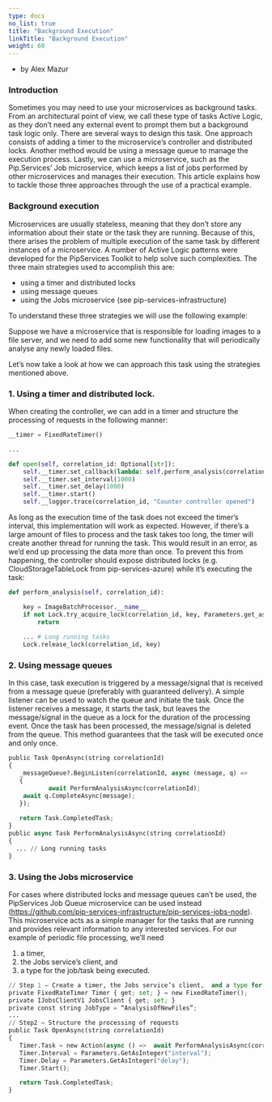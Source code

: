 ```yaml
---
type: docs
no_list: true
title: "Background Execution"
linkTitle: "Background Execution"
weight: 60
---
```


- by Alex Mazur

### Introduction

Sometimes you may need to use your microservices as background tasks. From an architectural point of view, we call these type of tasks Active Logic, as they don’t need any external event to prompt them but a background task logic only.
There are several ways to design this task. One approach consists of adding a timer to the microservice’s controller and distributed locks. Another method would be using a message queue to manage the execution process. Lastly, we can use a microservice, such as the Pip.Services’ Job microservice, which keeps a list of jobs performed by other microservices and manages their execution.
This article explains how to tackle those three approaches through the use of a practical example.

### Background execution

Microservices are usually stateless, meaning that they don’t store any information about their state or the task they are running. Because of this, there arises the problem of multiple execution of the same task by different instances of a microservice. A number of Active Logic patterns were developed for the PipServices Toolkit to help solve such complexities. The three main strategies used to accomplish this are:


- using a timer and distributed locks
- using message queues
- using the Jobs microservice (see pip-services-infrastructure)

To understand these three strategies we will use the following example:

Suppose we have a microservice that is responsible for loading images to a file server, and we need to add some new functionality that will periodically analyse any newly loaded files.

Let’s now take a look at how we can approach this task using the strategies mentioned above.

### 1. Using a timer and distributed lock.

When creating the controller, we can add in a timer and structure the processing of requests in the following manner:

```python
__timer = FixedRateTimer()

...

def open(self, correlation_id: Optional[str]):
    self.__timer.set_callback(lambda: self.perform_analysis(correlation_id))
    self.__timer.set_interval(1000)
    self.__timer.set_delay(1000)
    self.__timer.start()
    self.__logger.trace(correlation_id, "Counter controller opened")

```

As long as the execution time of the task does not exceed the timer’s interval, this implementation will work as expected. However, if there’s a large amount of files to process and the task takes too long, the timer will create another thread for running the task. This would result in an error, as we’d end up processing the data more than once. To prevent this from happening, the controller should expose distributed locks (e.g. CloudStorageTableLock from pip-services-azure) while it’s executing the task:


```python
def perform_analysis(self, correlation_id):

    key = ImageBatchProcessor.__name__
    if not Lock.try_acquire_lock(correlation_id, key, Parameters.get_as_integer("interval")):
 	    return
   
    ... # Long running tasks
    Lock.release_lock(correlation_id, key)

```


### 2. Using message queues

In this case, task execution is triggered by a message/signal that is received from a message queue (preferably with guaranteed delivery). A simple listener can be used to watch the queue and initiate the task. Once the listener receives a message, it starts the task, but leaves the message/signal in the queue as a lock for the duration of the processing event. Once the task has been processed, the message/signal is deleted from the queue. This method guarantees that the task will be executed once and only once.


```python
public Task OpenAsync(string correlationId)
{
   _messageQueue?.BeginListen(correlationId, async (message, q) =>
   {
           await PerformAnalysisAsync(correlationId);
   	await q.CompleteAsync(message);
   });
 
   return Task.CompletedTask;
}
public async Task PerformAnalysisAsync(string correlationId)
{
  ... // Long running tasks
}

```

### 3. 	Using the Jobs microservice
For cases where distributed locks and message queues can’t be used, the PipServices Job Queue microservice can be used instead (https://github.com/pip-services-infrastructure/pip-services-jobs-node). This microservice acts as a simple manager for the tasks that are running and provides relevant information to any interested services. For our example of periodic file processing, we’ll need 
1. a timer, 
2. the Jobs service’s client, and 
3. a type for the job/task being executed.

```python
// Step 1 – Create a timer, the Jobs service’s client,  and a type for the job/task being executed
private FixedRateTimer Timer { get; set; } = new FixedRateTimer();
private IJobsClientV1 JobsClient { get; set; }
private const string JobType = “AnalysisOfNewFiles”;
...
// Step2 – Structure the processing of requests
public Task OpenAsync(string correlationId)
{
   Timer.Task = new Action(async () =>  await PerformAnalysisAsync(correlationId));
   Timer.Interval = Parameters.GetAsInteger("interval");
   Timer.Delay = Parameters.GetAsInteger("delay");
   Timer.Start();

   return Task.CompletedTask;
}
```
